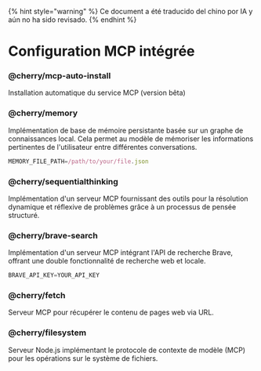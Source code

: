 
{% hint style="warning" %}
Ce document a été traducido del chino por IA y aún no ha sido revisado.
{% endhint %}

# Configuration MCP intégrée

### @cherry/mcp-auto-install

Installation automatique du service MCP (version bêta)

### @cherry/memory

Implémentation de base de mémoire persistante basée sur un graphe de connaissances local. Cela permet au modèle de mémoriser les informations pertinentes de l'utilisateur entre différentes conversations.

```typescript
MEMORY_FILE_PATH=/path/to/your/file.json
```

### @cherry/sequentialthinking

Implémentation d'un serveur MCP fournissant des outils pour la résolution dynamique et réflexive de problèmes grâce à un processus de pensée structuré.

### @cherry/brave-search

Implémentation d'un serveur MCP intégrant l'API de recherche Brave, offrant une double fonctionnalité de recherche web et locale.

```typescript
BRAVE_API_KEY=YOUR_API_KEY
```

### @cherry/fetch

Serveur MCP pour récupérer le contenu de pages web via URL.

### @cherry/filesystem

Serveur Node.js implémentant le protocole de contexte de modèle (MCP) pour les opérations sur le système de fichiers.